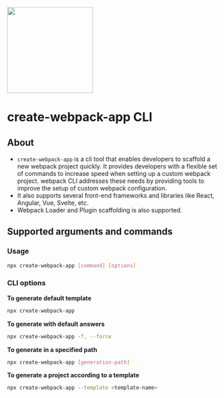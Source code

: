 <div>
    <a href="https://github.com/webpack/webpack-cli">
        <img width="200" height="200" src="https://webpack.js.org/assets/icon-square-big.svg">
    </a>
</div>

# create-webpack-app CLI

## About

- `create-webpack-app` is a cli tool that enables developers to scaffold a new webpack project quickly. It provides developers with a flexible set of commands to increase speed when setting up a custom webpack project. webpack CLI addresses these needs by providing tools to improve the setup of custom webpack configuration.
- It also supports several front-end frameworks and libraries like React, Angular, Vue, Svelte, etc.
- Webpack Loader and Plugin scaffolding is also supported.

## Supported arguments and commands

### Usage

```bash
npx create-webpack-app [command] [options]
```

### CLI options

**To generate default template**

```bash
npx create-webpack-app
```

**To generate with default answers**

```bash
npx create-webpack-app -f, --force
```

**To generate in a specified path**

```bash
npx create-webpack-app [generation-path]
```

**To generate a project according to a template**

```bash
npx create-webpack-app --template <template-name>

```
